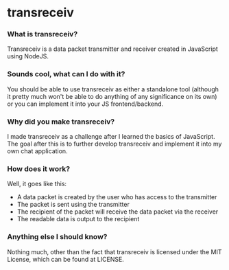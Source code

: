 # transreceiv

### What is transreceiv?
Transreceiv is a data packet transmitter and receiver created in JavaScript using NodeJS.

### Sounds cool, what can I do with it?
You should be able to use transreceiv as either a standalone tool (although it pretty much won't be able to do anything of any significance on its own) or you can implement it into your JS frontend/backend.

### Why did you make transreceiv?
I made transreceiv as a challenge after I learned the basics of JavaScript. The goal after this is to further develop transreceiv and implement it into my own chat application.

### How does it work?
Well, it goes like this:
* A data packet is created by the user who has access to the transmitter
* The packet is sent using the transmitter
* The recipient of the packet will receive the data packet via the receiver
* The readable data is output to the recipient

### Anything else I should know?
Nothing much, other than the fact that transreceiv is licensed under the MIT License, which can be found at LICENSE.